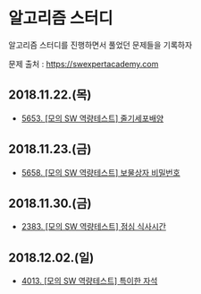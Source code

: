# 알고리즘 스터디
알고리즘 스터디를 진행하면서 풀었던 문제들을 기록하자  

문제 출처 : https://swexpertacademy.com

## 2018.11.22.(목)
- [5653. [모의 SW 역량테스트] 줄기세포배양](solving/2018_11_22_5653_StemCellCulture.md)

## 2018.11.23.(금)
- [5658. [모의 SW 역량테스트] 보물상자 비밀번호](solving/2018_11_23_5658_TreasureBoxPassword.md)

## 2018.11.30.(금)
- [2383. [모의 SW 역량테스트] 점심 식사시간](solving/2018_11_30_2383_LunchTime.md)

## 2018.12.02.(일)
- [4013. [모의 SW 역량테스트] 특이한 자석](solving/2018_12_02_4013_SpecialMagnet.md)

    
